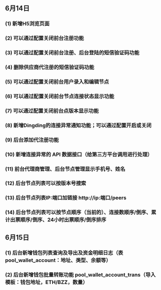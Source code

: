 

## 6月14日
### (1) 新增H5浏览页面
### (2) 可以通过配置关闭前台注册功能
### (3) 可以通过配置关闭前台注册、后台登陆的短信验证码功能
### (4) 删除供应商代注册的短信验证码功能
### (5) 可以通过配置关闭前台用户录入和编辑节点
### (6) 可以通过配置关闭前台节点连接状态显示功能
### (7) 可以通过配置关闭前台点版本显示功能
### (8) 新增Dingding的连接异常通知功能；可以通过配置开启或关闭
### (9) 后台添加代注册功能
### (10) 新增连接异常的 API 数据接口（给第三方平台调用进行处理）
### (11) 前台代理商管理、后台节点管理显示手机号、姓名
### (12) 后台节点列表可以按版本号搜索
### (13) 后台节点列表IP:端口加链接 http://ip:端口/peers
### (14) 后台节点列表可以按节点顺序（当前的）、连接数顺序/倒序、累计出票顺序/倒序、24小时出票顺序/倒序排序

## 6月15日
###  (1) 后台新增钱包列表查询及导出及资金明细日志（表pool_wallet_account：地址、类型、余额等）
###  (2) 后台新增钱包批量转账功能 pool_wallet_account_trans（导入模板：钱包地址，ETH/BZZ，数量）
